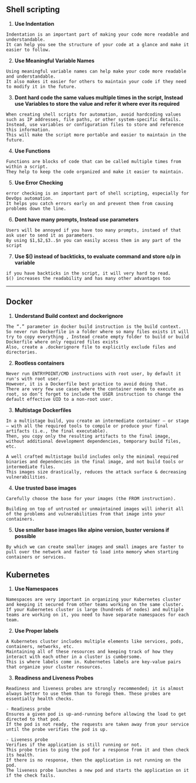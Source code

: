 ## Shell scripting 
1. **Use Indentation**
```
Indentation is an important part of making your code more readable and understandable. 
It can help you see the structure of your code at a glance and make it easier to follow.
```
2. **Use Meaningful Variable Names**
```
Using meaningful variable names can help make your code more readable and understandable.
It also makes it easier for others to maintain your code if they need to modify it in the future.
```
3. **Dont hard code the same values multiple times in the script, Instead use Variables to store the value and refer it where ever its required**
```
When creating shell scripts for automation, avoid hardcoding values such as IP addresses, file paths, or other system-specific details. 
Instead, use variables or configuration files to store and reference this information.
This will make the script more portable and easier to maintain in the future.
```
4. **Use Functions**
```
Functions are blocks of code that can be called multiple times from within a script. 
They help to keep the code organized and make it easier to maintain.
```
5. **Use Error Checking**
```
error checking is an important part of shell scripting, especially for DevOps automation. 
It helps you catch errors early on and prevent them from causing problems down the line.
```
6. **Dont have many prompts, Instead use parameters**
```
Users will be annoyed if you have too many prompts, instaed of that ask user to send it as parameters.
By using $1,$2,$3..$n you can easily access them in any part of the script
```
7. **Use $() instead of backticks, to evaluate command and store o/p in variable**
```
if you have backticks in the script, it will very hard to read.
$() increases the readability and has many other advantages too
```
----------------

## Docker 

1. **Understand Build context and dockerignore**
```
The “.” parameter in docker build instruction is the build context. 
So never run Dockerfile in a folder where so many files exists it will try to copy everything , Instead create empty folder to build or build Dockerfile where only required files exists  
Also, create a .dockerignore file to explicitly exclude files and directories.
```

2. **Rootless containers**
```
Never run ENTRYPOINT/CMD instructions with root user, by default it run's with root user.
However, it is a Dockerfile best practice to avoid doing that. 
There are very few use cases where the container needs to execute as root, so don’t forget to include the USER instruction to change the default effective UID to a non-root user.
```
3. **Multistage Dockerfiles**
```
In a multistage build, you create an intermediate container – or stage – with all the required tools to compile or produce your final artifacts (i.e., the final executable). 
Then, you copy only the resulting artifacts to the final image, without additional development dependencies, temporary build files, etc.

A well crafted multistage build includes only the minimal required binaries and dependencies in the final image, and not build tools or intermediate files. 
This images size drastically, reduces the attack surface & decreasing vulnerabilities.
```
4. **Use trusted base images**
```
Carefully choose the base for your images (the FROM instruction).

Building on top of untrusted or unmaintained images will inherit all of the problems and vulnerabilities from that image into your containers.
```
5. **Use smaller base images like alpine version, buster versions if possible**
```
By which we can create smaller images and small images are faster to pull over the network and faster to load into memory when starting containers or services.
```

## Kubernetes
1. **Use Namespaces**
```
Namespaces are very important in organizing your Kubernetes cluster and keeping it secured from other teams working on the same cluster.
If your Kubernetes cluster is large (hundreds of nodes) and multiple teams are working on it, you need to have separate namespaces for each team.
```
2. **Use Proper labels**
```
A Kubernetes cluster includes multiple elements like services, pods, containers, networks, etc.
Maintaining all of these resources and keeping track of how they interact with each other in a cluster is cumbersome. 
This is where labels come in. Kubernetes labels are key-value pairs that organize your cluster resources.
```
3. **Readiness and Liveness Probes**
```
Readiness and liveness probes are strongly recommended; it is almost always better to use them than to forego them. These probes are essentially health checks.

- Readiness probe
Ensures a given pod is up-and-running before allowing the load to get directed to that pod. 
If the pod is not ready, the requests are taken away from your service until the probe verifies the pod is up.

- Liveness probe
Verifies if the application is still running or not. 
This probe tries to ping the pod for a response from it and then check its health. 
If there is no response, then the application is not running on the pod. 
The liveness probe launches a new pod and starts the application on it if the check fails.
```




